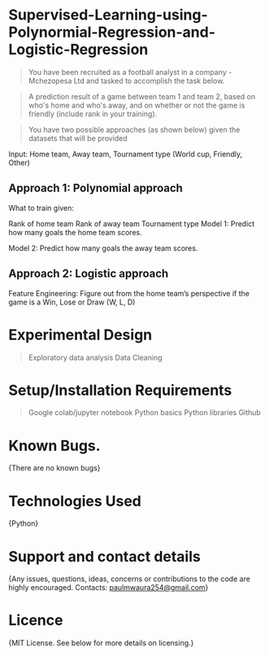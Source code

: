# Supervised-Learning-using-Polynormial-Regression-and-Logistic-Regression
> You have been recruited as a football analyst in a company - Mchezopesa Ltd and tasked to accomplish the task below.

> A prediction result of a game between team 1 and team 2, based on who's home and who's away, and on whether or not the game is friendly (include rank in your training).

> You have two possible approaches (as  shown below) given the datasets that will be provided

Input: Home team, Away team, Tournament type (World cup, Friendly, Other)
## Approach 1: Polynomial approach

What to train given:

Rank of home team
Rank of away team
Tournament type
Model 1: Predict how many goals the home team scores.

Model 2: Predict how many goals the away team scores.

## Approach 2: Logistic approach

Feature Engineering: Figure out from the home team’s perspective if the game is a Win, Lose or Draw (W, L, D)
# Experimental Design
> Exploratory data analysis
> Data Cleaning
# Setup/Installation Requirements
> Google colab/jupyter notebook
> Python basics
> Python libraries
> Github
# Known Bugs.
{There are no known bugs}
# Technologies Used
{Python}
# Support and contact details
{Any issues, questions, ideas, concerns or contributions to the code are highly encouraged.
Contacts: paulmwaura254@gmail.com}
# Licence
{MIT License. See below for more details on licensing.}
